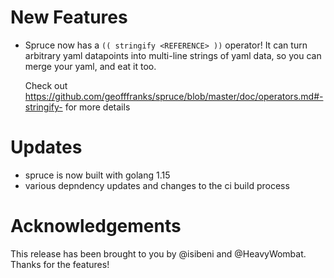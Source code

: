 # New Features

- Spruce now has a `(( stringify <REFERENCE> ))` operator! It can turn
  arbitrary yaml datapoints into multi-line strings of yaml data, so you can
  merge your yaml, and eat it too.

  Check out https://github.com/geofffranks/spruce/blob/master/doc/operators.md#-stringify-
  for more details

# Updates

- spruce is now built with golang 1.15
- various depndency updates and changes to the ci build process

# Acknowledgements

This release has been brought to you by @isibeni and @HeavyWombat. Thanks for the features!
